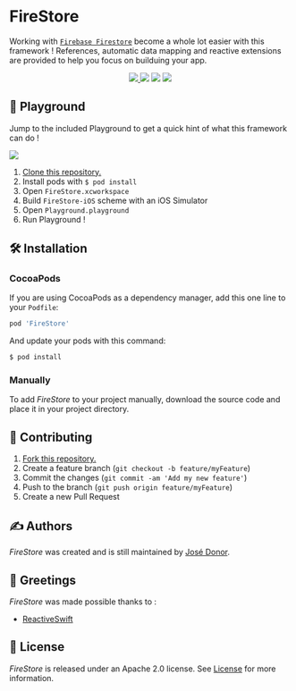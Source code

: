 # FireStore

Working with  [`Firebase Firestore`](https://firebase.google.com/docs/firestore/) become a whole lot easier with this framework !
References, automatic data mapping and reactive extensions are provided to help you focus on builduing your app.
<p align="center">
	<a href="https://swift.org">
        <img src="https://img.shields.io/badge/Swift-4.2-orange.svg" />
    </a>
    <a>
        <img src="https://img.shields.io/badge/platform-iOS-lightgrey.svg" />
    </a>
    <a>
          <img src="https://img.shields.io/github/release/iDonJose/FireStore.svg" />
    </a>
    <a href="https://cocoapods.org/pods/FireStore">
          <img src="https://img.shields.io/cocoapods/v/FireStore.svg" />
    </a>
</p>


## 🎲 Playground

Jump to the included Playground to get a quick hint of what this framework can do !

![](https://github.com/iDonJose/FireStore/raw/master/Meta/Playground.gif)

 1. [Clone this repository.](https://github.com/idonjose/FireStore/archive/master.zip)
 1. Install pods with `$ pod install`
 1. Open `FireStore.xcworkspace`
 1. Build `FireStore-iOS` scheme with an iOS Simulator
 1. Open `Playground.playground`
 1. Run Playground !


## 🛠 Installation

### CocoaPods

If you are using CocoaPods as a dependency manager, add this one line to your `Podfile`:

```ruby
pod 'FireStore'
```

And update your pods with this command:

```bash
$ pod install
```

### Manually

To add *FireStore* to your project manually, download the source code and place it in your project directory.


## 👋 Contributing

1. [Fork this repository.](https://github.com/idonjose/FireStore/fork)
1. Create a feature branch (`git checkout -b feature/myFeature`)
1. Commit the changes (`git commit -am 'Add my new feature'`)
1. Push to the branch (`git push origin feature/myFeature`)
1. Create a new Pull Request


## ✍️ Authors
*FireStore* was created and is still maintained by [José Donor](donor.develop@gmail.com).

## 👏 Greetings
*FireStore* was made possible thanks to :
- [ReactiveSwift](https://github.com/ReactiveCocoa/ReactiveSwift)

## 📃 License
*FireStore* is released under an Apache 2.0 license. See [License](https://github.com/idonjose/FireStore/blob/master/LICENSE) for more information.
